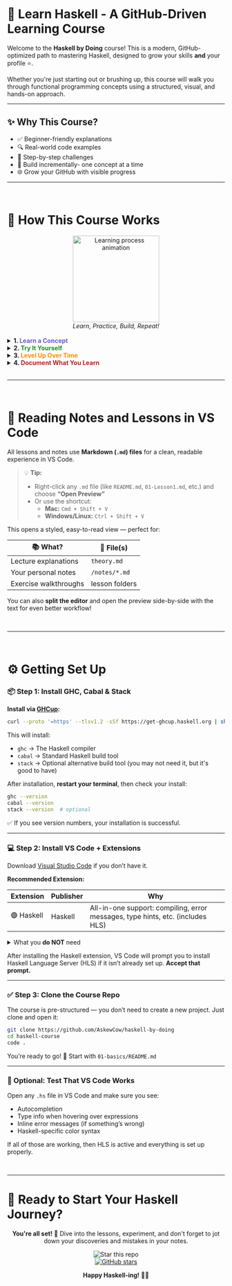# 🐏 Learn Haskell - A GitHub-Driven Learning Course

Welcome to the **Haskell by Doing** course! This is a modern, GitHub-optimized path to mastering Haskell, designed to grow your skills **and** your profile ⭐.

Whether you're just starting out or brushing up, this course will walk you through functional programming concepts using a structured, visual, and hands-on approach.

---

## ✨ Why This Course?

-   ✅ Beginner-friendly explanations
-   🔍 Real-world code examples
-   🔁 Step-by-step challenges
-   🌱 Build incrementally- one concept at a time
-   🌐 Grow your GitHub with visible progress

---

<br/>

# 🧠 How This Course Works

<div align="center">
    <img src="https://media.giphy.com/media/26BRuo6sLetdllPAQ/giphy.gif" width="200" alt="Learning process animation"/>
    <br/>
    <em>Learn, Practice, Build, Repeat!</em>
</div>

<br/>

<details>
<summary><strong>1. <span style="color:#6a5acd">Learn a Concept</span></strong></summary>

    - 📖 Short, clear explanations
    - 💡 Minimal but focused code examples
    - 🎨 Visuals and edge cases explained

</details>

<details>
<summary><strong>2. <span style="color:#228b22">Try It Yourself</span></strong></summary>

    - 🏋️‍♂️ Solve challenges in each lesson folder
    - ⬆️ Push your work to GitHub
    - 📝 Add notes on what confused you

</details>

<details>
<summary><strong>3. <span style="color:#ff8c00">Level Up Over Time</span></strong></summary>

    - 🧩 Each module builds on the last
    - 🧠 Develop intuition, not just syntax

</details>

<details>
<summary><strong>4. <span style="color:#b22222">Document What You Learn</span></strong></summary>

    - 🗒️ Use the built-in note system (or create your own)
    - 🚩 Keep track of mistakes, gotchas, and “aha” moments

</details>

<br/>

---

<br/>

# 📝 Reading Notes and Lessons in VS Code

All lessons and notes use **Markdown (`.md`) files** for a clean, readable experience in VS Code.

> 💡 **Tip:**
>
> -   Right-click any `.md` file (like `README.md`, `01-Lesson1.md`, etc.) and choose **“Open Preview”**
> -   Or use the shortcut:
>     -   **Mac:** `Cmd + Shift + V`
>     -   **Windows/Linux:** `Ctrl + Shift + V`

This opens a styled, easy-to-read view — perfect for:

| 📚 What?              | 📝 File(s)     |
| --------------------- | -------------- |
| Lecture explanations  | `theory.md`    |
| Your personal notes   | `/notes/*.md`  |
| Exercise walkthroughs | lesson folders |

You can also **split the editor** and open the preview side-by-side with the text for even better workflow!

<br/>

---

<br/>

# ⚙️ Getting Set Up

### 📦 Step 1: Install GHC, Cabal & Stack

**Install via [GHCup](https://www.haskell.org/ghcup/):**

```bash
curl --proto '=https' --tlsv1.2 -sSf https://get-ghcup.haskell.org | sh
```

This will install:

-   `ghc` → The Haskell compiler
-   `cabal` → Standard Haskell build tool
-   `stack` → Optional alternative build tool (you may not need it, but it's good to have)

After installation, **restart your terminal**, then check your install:

```bash
ghc --version
cabal --version
stack --version  # optional
```

✅ If you see version numbers, your installation is successful.

---

### 💻 Step 2: Install VS Code + Extensions

Download [Visual Studio Code](https://code.visualstudio.com/) if you don’t have it.

**Recommended Extension:**

| Extension  | Publisher | Why                                                                            |
| ---------- | --------- | ------------------------------------------------------------------------------ |
| 🟣 Haskell | Haskell   | All-in-one support: compiling, error messages, type hints, etc. (includes HLS) |

<details>
<summary>What you <strong>do NOT</strong> need</summary>

-   Haskell Syntax Highlighting → Outdated, covered by the main extension
-   Live Server or Code Runner → Not needed for Haskell

</details>

After installing the Haskell extension, VS Code will prompt you to install Haskell Language Server (HLS) if it isn’t already set up. **Accept that prompt.**

---

### ✅ Step 3: Clone the Course Repo

The course is pre-structured — you don’t need to create a new project. Just clone and open it:

```bash
git clone https://github.com/AskewCow/haskell-by-doing
cd haskell-course
code .
```

You’re ready to go! 🎉 Start with `01-basics/README.md`

---

### 🧪 Optional: Test That VS Code Works

Open any `.hs` file in VS Code and make sure you see:

-   Autocompletion
-   Type info when hovering over expressions
-   Inline error messages (if something’s wrong)
-   Haskell-specific color syntax

If all of those are working, then HLS is active and everything is set up properly.

<br/>

---

# 🚀 Ready to Start Your Haskell Journey?

<div align="center">
    
**You're all set!** 🎉 Dive into the lessons, experiment, and don't forget to jot down your discoveries and mistakes in your notes.

<img src="https://img.shields.io/badge/⭐-Star%20this%20repo%20if%20it%20helped%20you!-FFD700?style=for-the-badge&logo=github&logoColor=white" alt="Star this repo"/>

<br/>

<a href="https://github.com/AskewCow/haskell-by-doing/stargazers">
    <img src="https://img.shields.io/github/stars/AskewCow/haskell-by-doing?style=social&label=Star" alt="GitHub stars"/>
</a>

<br/>

**Happy Haskell-ing!** 🐏✨

</div>
